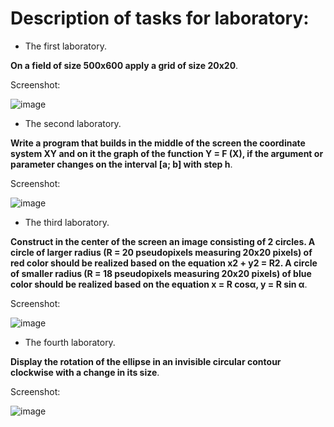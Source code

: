 # Description of tasks for laboratory:

* The first laboratory.

**On a field of size 500x600 apply a grid of size 20x20**.

Screenshot:

![image](https://user-images.githubusercontent.com/57871748/137871837-f5a28fb6-0e63-430d-a60e-b1a72241abfe.png)


* The second laboratory.

**Write a program that builds in the middle of the screen the coordinate 
system XY and on it the graph of the function Y = F (X), if the argument or parameter changes on the interval [a; b] with step h**.

Screenshot:

![image](https://user-images.githubusercontent.com/57871748/137872051-bff55944-0dd7-47a2-93c7-90f0fd2f1560.png)


* The third laboratory.

**Construct in the center of the screen an image consisting of 2 circles. A circle of larger radius (R = 20 pseudopixels measuring 20x20 pixels) of red color should be realized based on the equation x2 + y2 = R2. A circle of smaller radius (R = 18 pseudopixels measuring 20x20 pixels) of blue color should be realized based on the equation x = R cosα, y = R sin α**.

Screenshot:

![image](https://user-images.githubusercontent.com/57871748/137871606-05537fcf-4198-463f-94c7-8f72bba55817.png)


* The fourth laboratory.

**Display the rotation of the ellipse in an invisible circular contour clockwise with a change in its size**.

Screenshot:

![image](https://user-images.githubusercontent.com/57871748/137872223-44c1d822-cf21-4784-a370-1a3021ff9c89.png)


